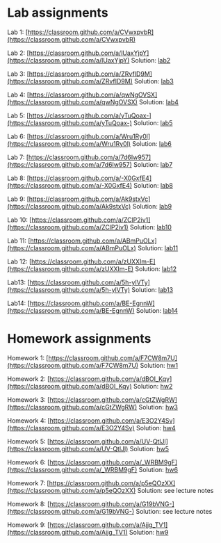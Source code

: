 # Lab assignments

Lab 1: [https://classroom.github.com/a/CVwxpvbR](https://classroom.github.com/a/CVwxpvbR)

Lab 2: [https://classroom.github.com/a/lUaxYjpY](https://classroom.github.com/a/lUaxYjpY) Solution: [lab2](https://github.com/TP1-HHU/lab2)

Lab 3: [https://classroom.github.com/a/ZRvfID9M](https://classroom.github.com/a/ZRvfID9M) Solution: [lab3](https://github.com/TP1-HHU/lab3)

Lab 4: [https://classroom.github.com/a/qwNgOVSX](https://classroom.github.com/a/qwNgOVSX) Solution: [lab4](https://github.com/TP1-HHU/lab4)

Lab 5: [https://classroom.github.com/a/yTuQoax-](https://classroom.github.com/a/yTuQoax-) Solution: [lab5](https://github.com/TP1-HHU/lab5)

Lab 6: [https://classroom.github.com/a/Wru1Ry0l](https://classroom.github.com/a/Wru1Ry0l) Solution: [lab6](https://github.com/TP1-HHU/lab6)

Lab 7: [https://classroom.github.com/a/7d6Iw957](https://classroom.github.com/a/7d6Iw957) Solution: [lab7](https://github.com/TP1-HHU/lab7)

Lab 8: [https://classroom.github.com/a/-X0GxfE4](https://classroom.github.com/a/-X0GxfE4) Solution: [lab8](https://github.com/TP1-HHU/lab8)

Lab 9:  [https://classroom.github.com/a/Ak9stxVc](https://classroom.github.com/a/Ak9stxVc) Solution: [lab9](https://github.com/TP1-HHU/lab9)

Lab 10: [https://classroom.github.com/a/ZClP2iv1](https://classroom.github.com/a/ZClP2iv1) Solution: [lab10](https://github.com/TP1-HHU/lab10)

Lab 11:   [https://classroom.github.com/a/ABmPuOLx](https://classroom.github.com/a/ABmPuOLx) Solution: [lab11](https://github.com/TP1-HHU/lab11)

Lab 12: [https://classroom.github.com/a/zUXXIm-E](https://classroom.github.com/a/zUXXIm-E) Solution: [lab12](https://github.com/TP1-HHU/lab12)

Lab13:  [https://classroom.github.com/a/5h-ylVTy](https://classroom.github.com/a/5h-ylVTy)  Solution: [lab13](https://github.com/TP1-HHU/lab13)

Lab14: [https://classroom.github.com/a/BE-EgnnW](https://classroom.github.com/a/BE-EgnnW) Solution: [lab14](https://github.com/TP1-HHU/lab14)

# Homework assignments

Homework 1:  [https://classroom.github.com/a/F7CW8m7U](https://classroom.github.com/a/F7CW8m7U) Solution: [hw1](https://github.com/TP1-HHU/hw1)

Homework 2: [https://classroom.github.com/a/dBOI_Kqy](https://classroom.github.com/a/dBOI_Kqy) Solution: [hw2](https://github.com/TP1-HHU/hw2)

Homework 3:  [https://classroom.github.com/a/cGtZWgRW](https://classroom.github.com/a/cGtZWgRW) Solution: [hw3](https://github.com/TP1-HHU/hw3)

Homework 4: [https://classroom.github.com/a/E3O2Y4Sv](https://classroom.github.com/a/E3O2Y4Sv) Solution: [hw4](https://github.com/TP1-HHU/hw4)

Homework 5: [https://classroom.github.com/a/UV-QtlJl](https://classroom.github.com/a/UV-QtlJl) Solution: [hw5](https://github.com/TP1-HHU/hw5)

Homework 6: [https://classroom.github.com/a/_WRBM9gF](https://classroom.github.com/a/_WRBM9gF) Solution: [hw6](https://github.com/TP1-HHU/hw6)

Homework 7: [https://classroom.github.com/a/p5eQOzXX](https://classroom.github.com/a/p5eQOzXX) Solution: see lecture notes

Homework 8:  [https://classroom.github.com/a/G19bVNG-](https://classroom.github.com/a/G19bVNG-) Solution: see lecture notes

Homework 9:  [https://classroom.github.com/a/Ajjg_TV1](https://classroom.github.com/a/Ajjg_TV1) Solution: [hw9](https://github.com/TP1-HHU/hw9)
